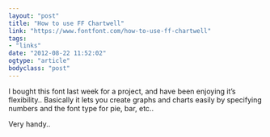 ```yaml
---
layout: "post"
title: "How to use FF Chartwell"
link: "https://www.fontfont.com/how-to-use-ff-chartwell"
tags: 
- "links"
date: "2012-08-22 11:52:02"
ogtype: "article"
bodyclass: "post"
---
```


I bought this font last week for a project, and have been enjoying it’s flexibility.. Basically it lets you create graphs and charts easily by specifying numbers and the font type for pie, bar, etc..

Very handy..